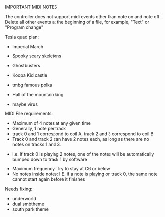 IMPORTANT MIDI NOTES

The controller does not support midi events other than note on and note off. Delete all other events at the beginning of a file,
for example, "Text" or "Program change"

Tesla quad plan:

 - Imperial March
 - Spooky scary skeletons
 - Ghostbusters
 - Koopa Kid castle
 - tmbg famous polka
 - Hall of the mountain king

 - maybe virus


MIDI File requirements:
 - Maximum of 4 notes at any given time
 - Generally, 1 note per track
 - track 0 and 1 correspond to coil A, track 2 and 3 correspond to coil B
 - Track 0 and track 2 can have 2 notes each, as long as there are no notes on tracks 1 and 3.
 + i.e. If track 0 is playing 2 notes, one of the notes will be automatically bumped down to track 1 by software
 - Maximum frequency: Try to stay at C6 or below
 - No notes inside notes: I.E. if a note is playing on track 0, the same note cannot start again before it finishes


 Needs fixing:
 - underworld
 - dual smbtheme
 - south park theme